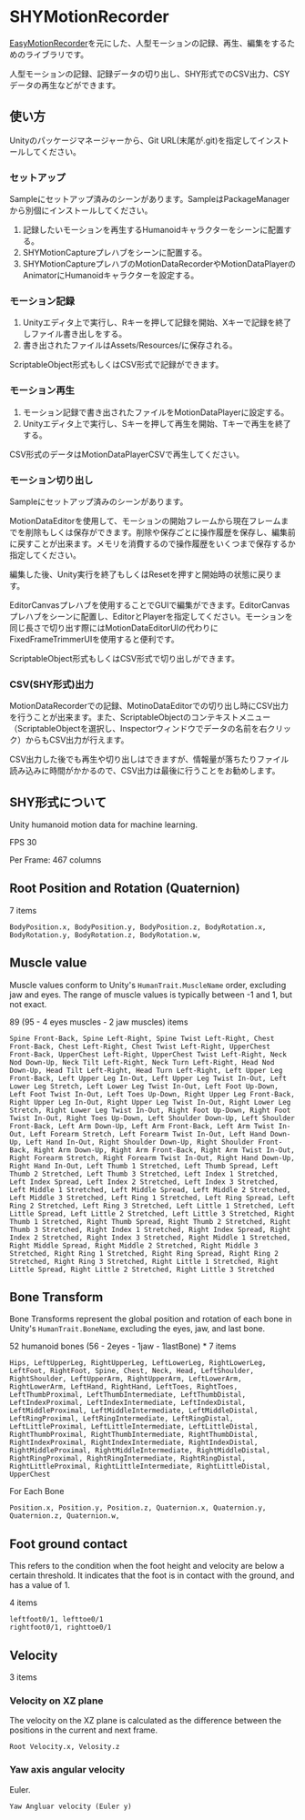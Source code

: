 # SHYMotionRecorder

[EasyMotionRecorder](https://github.com/neon-izm/EasyMotionRecorder)を元にした、人型モーションの記録、再生、編集をするためのライブラリです。

人型モーションの記録、記録データの切り出し、SHY形式でのCSV出力、CSYデータの再生などができます。

## 使い方

Unityのパッケージマネージャーから、Git URL(末尾が.git)を指定してインストールしてください。

### セットアップ

Sampleにセットアップ済みのシーンがあります。SampleはPackageManagerから別個にインストールしてください。

1. 記録したいモーションを再生するHumanoidキャラクターをシーンに配置する。
2. SHYMotionCaptureプレハブをシーンに配置する。
3. SHYMotionCaptureプレハブのMotionDataRecorderやMotionDataPlayerのAnimatorにHumanoidキャラクターを設定する。

### モーション記録

1. Unityエディタ上で実行し、Rキーを押して記録を開始、Xキーで記録を終了しファイル書き出しをする。
2. 書き出されたファイルはAssets/Resources/に保存される。

ScriptableObject形式もしくはCSV形式で記録ができます。

### モーション再生

1. モーション記録で書き出されたファイルをMotionDataPlayerに設定する。
2. Unityエディタ上で実行し、Sキーを押して再生を開始、Tキーで再生を終了する。

CSV形式のデータはMotionDataPlayerCSVで再生してください。

### モーション切り出し

Sampleにセットアップ済みのシーンがあります。

MotionDataEditorを使用して、モーションの開始フレームから現在フレームまでを削除もしくは保存ができます。削除や保存ごとに操作履歴を保存し、編集前に戻すことが出来ます。メモリを消費するので操作履歴をいくつまで保存するか指定してください。

編集した後、Unity実行を終了もしくはResetを押すと開始時の状態に戻ります。

EditorCanvasプレハブを使用することでGUIで編集ができます。EditorCanvasプレハブをシーンに配置し、EditorとPlayerを指定してください。モーションを同じ長さで切り出す際にはMotionDataEditorUIの代わりにFixedFrameTrimmerUIを使用すると便利です。

ScriptableObject形式もしくはCSV形式で切り出しができます。

### CSV(SHY形式)出力

MotionDataRecorderでの記録、MotinoDataEditorでの切り出し時にCSV出力を行うことが出来ます。また、ScriptableObjectのコンテキストメニュー（ScriptableObjectを選択し、Inspectorウィンドウでデータの名前を右クリック）からもCSV出力が行えます。

CSV出力した後でも再生や切り出しはできますが、情報量が落ちたりファイル読み込みに時間がかかるので、CSV出力は最後に行うことをお勧めします。

## SHY形式について

Unity humanoid motion data for machine learning.

FPS 30

Per Frame: 467 columns

## Root Position and Rotation (Quaternion)

7 items

```
BodyPosition.x, BodyPosition.y, BodyPosition.z, BodyRotation.x, BodyRotation.y, BodyRotation.z, BodyRotation.w,
```

## Muscle value

Muscle values conform to Unity's `HumanTrait.MuscleName` order, excluding jaw and eyes. The range of muscle values is typically between -1 and 1, but not exact.

89  (95 - 4 eyes muscles - 2 jaw muscles)  items

```
Spine Front-Back, Spine Left-Right, Spine Twist Left-Right, Chest Front-Back, Chest Left-Right, Chest Twist Left-Right, UpperChest Front-Back, UpperChest Left-Right, UpperChest Twist Left-Right, Neck Nod Down-Up, Neck Tilt Left-Right, Neck Turn Left-Right, Head Nod Down-Up, Head Tilt Left-Right, Head Turn Left-Right, Left Upper Leg Front-Back, Left Upper Leg In-Out, Left Upper Leg Twist In-Out, Left Lower Leg Stretch, Left Lower Leg Twist In-Out, Left Foot Up-Down, Left Foot Twist In-Out, Left Toes Up-Down, Right Upper Leg Front-Back, Right Upper Leg In-Out, Right Upper Leg Twist In-Out, Right Lower Leg Stretch, Right Lower Leg Twist In-Out, Right Foot Up-Down, Right Foot Twist In-Out, Right Toes Up-Down, Left Shoulder Down-Up, Left Shoulder Front-Back, Left Arm Down-Up, Left Arm Front-Back, Left Arm Twist In-Out, Left Forearm Stretch, Left Forearm Twist In-Out, Left Hand Down-Up, Left Hand In-Out, Right Shoulder Down-Up, Right Shoulder Front-Back, Right Arm Down-Up, Right Arm Front-Back, Right Arm Twist In-Out, Right Forearm Stretch, Right Forearm Twist In-Out, Right Hand Down-Up, Right Hand In-Out, Left Thumb 1 Stretched, Left Thumb Spread, Left Thumb 2 Stretched, Left Thumb 3 Stretched, Left Index 1 Stretched, Left Index Spread, Left Index 2 Stretched, Left Index 3 Stretched, Left Middle 1 Stretched, Left Middle Spread, Left Middle 2 Stretched, Left Middle 3 Stretched, Left Ring 1 Stretched, Left Ring Spread, Left Ring 2 Stretched, Left Ring 3 Stretched, Left Little 1 Stretched, Left Little Spread, Left Little 2 Stretched, Left Little 3 Stretched, Right Thumb 1 Stretched, Right Thumb Spread, Right Thumb 2 Stretched, Right Thumb 3 Stretched, Right Index 1 Stretched, Right Index Spread, Right Index 2 Stretched, Right Index 3 Stretched, Right Middle 1 Stretched, Right Middle Spread, Right Middle 2 Stretched, Right Middle 3 Stretched, Right Ring 1 Stretched, Right Ring Spread, Right Ring 2 Stretched, Right Ring 3 Stretched, Right Little 1 Stretched, Right Little Spread, Right Little 2 Stretched, Right Little 3 Stretched
```

## Bone Transform

Bone Transforms represent the global position and rotation of each bone in Unity's `HumanTrait.BoneName`, excluding the eyes, jaw, and last bone.

52 humanoid bones (56 - 2eyes - 1jaw - 1lastBone) * 7 items

```
Hips, LeftUpperLeg, RightUpperLeg, LeftLowerLeg, RightLowerLeg, LeftFoot, RightFoot, Spine, Chest, Neck, Head, LeftShoulder, RightShoulder, LeftUpperArm, RightUpperArm, LeftLowerArm, RightLowerArm, LeftHand, RightHand, LeftToes, RightToes, LeftThumbProximal, LeftThumbIntermediate, LeftThumbDistal, LeftIndexProximal, LeftIndexIntermediate, LeftIndexDistal, LeftMiddleProximal, LeftMiddleIntermediate, LeftMiddleDistal, LeftRingProximal, LeftRingIntermediate, LeftRingDistal, LeftLittleProximal, LeftLittleIntermediate, LeftLittleDistal, RightThumbProximal, RightThumbIntermediate, RightThumbDistal, RightIndexProximal, RightIndexIntermediate, RightIndexDistal, RightMiddleProximal, RightMiddleIntermediate, RightMiddleDistal, RightRingProximal, RightRingIntermediate, RightRingDistal, RightLittleProximal, RightLittleIntermediate, RightLittleDistal, UpperChest
```

For Each Bone
```
Position.x, Position.y, Position.z, Quaternion.x, Quaternion.y, Quaternion.z, Quaternion.w,
```

## Foot ground contact

This refers to the condition when the foot height and velocity are below a certain threshold. It indicates that the foot is in contact with the ground, and has a value of 1.

4 items

```
leftfoot0/1, lefttoe0/1
rightfoot0/1, righttoe0/1
```

## Velocity

3 items

### Velocity on XZ plane

The velocity on the XZ plane is calculated as the difference between the positions in the current and next frame.

```
Root Velocity.x, Velosity.z
```

### Yaw axis angular velocity

Euler.

```
Yaw Angluar velocity (Euler y)
```
